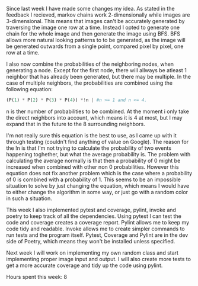 Since last week I have made some changes my idea. As stated in the feedback I recieved, markov chains work 2-dimensionally while images are 3-dimensional. This means that images can't be accurately generated by traversing the image one row at a time. Instead I opted to generate one chain for the whole image and then generate the image using BFS. BFS allows more natural looking patterns to to be generated, as the image will be generated outwards from a single point, compared pixel by pixel, one row at a time.  

I also now combine the probabilities of the neighboring nodes, when generating a node. Except for the first node, there will allways be atleast 1 neighbor that has already been generated, but there may be multiple. In the case of multiple neighbors, the probabilities are combined using the following equation: 
```python
(P(1) * P(2) * P(3) * P(4)) *!n | #n >= 1 and n <= 4.
```
n is ther number of probabilities to be combined. At the moment i only take the direct neighbors into account, which means it is 4 at most, but I may expand that in the future to the 8 surrounding neighbors.

I'm not really sure this equation is the best to use, as I came up with it through testing (couldn't find anything of value on Google). The reason for the !n is that I'm not trying to calculate the probability of two events happening toghether, but what the average probability is. The problem with calculating the average normally is that then a probability of 0 might be increased when combined with other non 0 probabilities. However this equation does not fix another problem which is the case where a probability of 0 is combined with a probability of 1. This seems to be an impossible situation to solve by just changing the equation, which means I would have to either change the algorithm in some way, or just go with a random color in such a situation.

This week I also implemented pytest and coverage, pylint, invoke and poetry to keep track of all the dependencies. Using pytest I can test the code and coverage creates a coverage report. Pylint allows me to keep my code tidy and readable. Invoke allows me to create simpler commands to run tests and the program itself. Pytest, Coverage and Pylint are in the dev side of Poetry, which means they won't be installed unless specified.  

Next week I will work on implementing my own random class and start implementing proper image input and output. I will also create more tests to get a more accurate coverage and tidy up the code using pylint.

Hours spent this week: 8